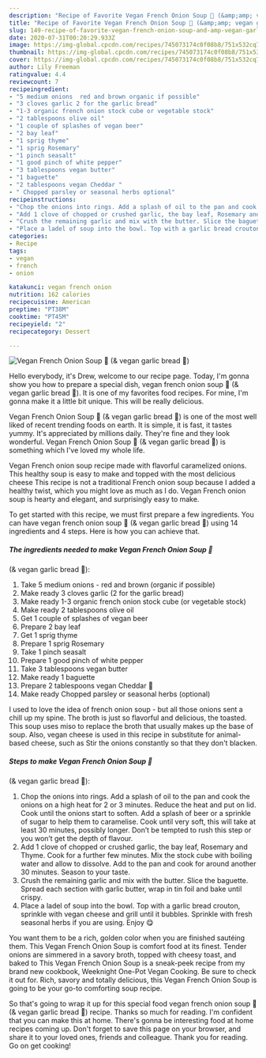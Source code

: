 ```yaml
---
description: "Recipe of Favorite Vegan French Onion Soup 🌱 (&amp;amp; vegan garlic bread 🥖)"
title: "Recipe of Favorite Vegan French Onion Soup 🌱 (&amp;amp; vegan garlic bread 🥖)"
slug: 149-recipe-of-favorite-vegan-french-onion-soup-and-amp-vegan-garlic-bread
date: 2020-07-31T00:20:29.933Z
image: https://img-global.cpcdn.com/recipes/745073174c0f08b8/751x532cq70/vegan-french-onion-soup-🌱-vegan-garlic-bread-🥖-recipe-main-photo.jpg
thumbnail: https://img-global.cpcdn.com/recipes/745073174c0f08b8/751x532cq70/vegan-french-onion-soup-🌱-vegan-garlic-bread-🥖-recipe-main-photo.jpg
cover: https://img-global.cpcdn.com/recipes/745073174c0f08b8/751x532cq70/vegan-french-onion-soup-🌱-vegan-garlic-bread-🥖-recipe-main-photo.jpg
author: Lily Freeman
ratingvalue: 4.4
reviewcount: 7
recipeingredient:
- "5 medium onions  red and brown organic if possible"
- "3 cloves garlic 2 for the garlic bread"
- "1-3 organic french onion stock cube or vegetable stock"
- "2 tablespoons olive oil"
- "1 couple of splashes of vegan beer"
- "2 bay leaf"
- "1 sprig thyme"
- "1 sprig Rosemary"
- "1 pinch seasalt"
- "1 good pinch of white pepper"
- "3 tablespoons vegan butter"
- "1 baguette"
- "2 tablespoons vegan Cheddar "
- " Chopped parsley or seasonal herbs optional"
recipeinstructions:
- "Chop the onions into rings. Add a splash of oil to the pan and cook the onions on a high heat for 2 or 3 minutes. Reduce the heat and put on lid. Cook until the onions start to soften. Add a splash of beer or a sprinkle of sugar to help them to caramelise. Cook until very soft, this will take at least 30 minutes, possibly longer. Don’t be tempted to rush this step or you won’t get the depth of flavour."
- "Add 1 clove of chopped or crushed garlic, the bay leaf, Rosemary and Thyme. Cook for a further few minutes. Mix the stock cube with boiling water and allow to dissolve. Add to the pan and cook for around another 30 minutes. Season to your taste."
- "Crush the remaining garlic and mix with the butter. Slice the baguette. Spread each section with garlic butter, wrap in tin foil and bake until crispy."
- "Place a ladel of soup into the bowl. Top with a garlic bread crouton, sprinkle with vegan cheese and grill until it bubbles. Sprinkle with fresh seasonal herbs if you are using. Enjoy 😋"
categories:
- Recipe
tags:
- vegan
- french
- onion

katakunci: vegan french onion 
nutrition: 162 calories
recipecuisine: American
preptime: "PT38M"
cooktime: "PT45M"
recipeyield: "2"
recipecategory: Dessert

---
```



![Vegan French Onion Soup 🌱
(&amp; vegan garlic bread 🥖)](https://img-global.cpcdn.com/recipes/745073174c0f08b8/751x532cq70/vegan-french-onion-soup-🌱-vegan-garlic-bread-🥖-recipe-main-photo.jpg)

Hello everybody, it's Drew, welcome to our recipe page. Today, I'm gonna show you how to prepare a special dish, vegan french onion soup 🌱
(&amp; vegan garlic bread 🥖). It is one of my favorites food recipes. For mine, I'm gonna make it a little bit unique. This will be really delicious.

Vegan French Onion Soup 🌱
(&amp; vegan garlic bread 🥖) is one of the most well liked of recent trending foods on earth. It is simple, it is fast, it tastes yummy. It's appreciated by millions daily. They're fine and they look wonderful. Vegan French Onion Soup 🌱
(&amp; vegan garlic bread 🥖) is something which I've loved my whole life.

Vegan French onion soup recipe made with flavorful caramelized onions. This healthy soup is easy to make and topped with the most delicious cheese This recipe is not a traditional French onion soup because I added a healthy twist, which you might love as much as I do. Vegan French onion soup is hearty and elegant, and surprisingly easy to make.


To get started with this recipe, we must first prepare a few ingredients. You can have vegan french onion soup 🌱
(&amp; vegan garlic bread 🥖) using 14 ingredients and 4 steps. Here is how you can achieve that.

<!--inarticleads1-->

##### The ingredients needed to make Vegan French Onion Soup 🌱
(&amp; vegan garlic bread 🥖):

1. Take 5 medium onions - red and brown (organic if possible)
1. Make ready 3 cloves garlic (2 for the garlic bread)
1. Make ready 1-3 organic french onion stock cube (or vegetable stock)
1. Make ready 2 tablespoons olive oil
1. Get 1 couple of splashes of vegan beer
1. Prepare 2 bay leaf
1. Get 1 sprig thyme
1. Prepare 1 sprig Rosemary
1. Take 1 pinch seasalt
1. Prepare 1 good pinch of white pepper
1. Take 3 tablespoons vegan butter
1. Make ready 1 baguette
1. Prepare 2 tablespoons vegan Cheddar 🧀
1. Make ready  Chopped parsley or seasonal herbs (optional)


I used to love the idea of french onion soup - but all those onions sent a chill up my spine. The broth is just so flavorful and delicious, the toasted. This soup uses miso to replace the broth that usually makes up the base of soup. Also, vegan cheese is used in this recipe in substitute for animal-based cheese, such as Stir the onions constantly so that they don&#39;t blacken. 

<!--inarticleads2-->

##### Steps to make Vegan French Onion Soup 🌱
(&amp; vegan garlic bread 🥖):

1. Chop the onions into rings. Add a splash of oil to the pan and cook the onions on a high heat for 2 or 3 minutes. Reduce the heat and put on lid. Cook until the onions start to soften. Add a splash of beer or a sprinkle of sugar to help them to caramelise. Cook until very soft, this will take at least 30 minutes, possibly longer. Don’t be tempted to rush this step or you won’t get the depth of flavour.
1. Add 1 clove of chopped or crushed garlic, the bay leaf, Rosemary and Thyme. Cook for a further few minutes. Mix the stock cube with boiling water and allow to dissolve. Add to the pan and cook for around another 30 minutes. Season to your taste.
1. Crush the remaining garlic and mix with the butter. Slice the baguette. Spread each section with garlic butter, wrap in tin foil and bake until crispy.
1. Place a ladel of soup into the bowl. Top with a garlic bread crouton, sprinkle with vegan cheese and grill until it bubbles. Sprinkle with fresh seasonal herbs if you are using. Enjoy 😋


You want them to be a rich, golden color when you are finished sautéing them. This Vegan French Onion Soup is comfort food at its finest. Tender onions are simmered in a savory broth, topped with cheesy toast, and baked to This Vegan French Onion Soup is a sneak-peek recipe from my brand new cookbook, Weeknight One-Pot Vegan Cooking. Be sure to check it out for. Rich, savory and totally delicious, this Vegan French Onion Soup is going to be your go-to comforting soup recipe. 

So that's going to wrap it up for this special food vegan french onion soup 🌱
(&amp; vegan garlic bread 🥖) recipe. Thanks so much for reading. I'm confident that you can make this at home. There's gonna be interesting food at home recipes coming up. Don't forget to save this page on your browser, and share it to your loved ones, friends and colleague. Thank you for reading. Go on get cooking!
